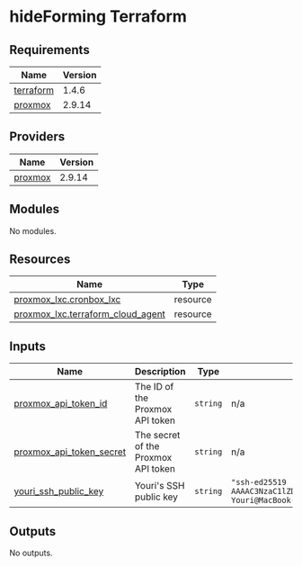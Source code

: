 # hideForming Terraform

<!-- BEGIN_TF_DOCS -->
## Requirements

| Name | Version |
|------|---------|
| <a name="requirement_terraform"></a> [terraform](#requirement\_terraform) | 1.4.6 |
| <a name="requirement_proxmox"></a> [proxmox](#requirement\_proxmox) | 2.9.14 |

## Providers

| Name | Version |
|------|---------|
| <a name="provider_proxmox"></a> [proxmox](#provider\_proxmox) | 2.9.14 |

## Modules

No modules.

## Resources

| Name | Type |
|------|------|
| [proxmox_lxc.cronbox_lxc](https://registry.terraform.io/providers/telmate/proxmox/2.9.14/docs/resources/lxc) | resource |
| [proxmox_lxc.terraform_cloud_agent](https://registry.terraform.io/providers/telmate/proxmox/2.9.14/docs/resources/lxc) | resource |

## Inputs

| Name | Description | Type | Default | Required |
|------|-------------|------|---------|:--------:|
| <a name="input_proxmox_api_token_id"></a> [proxmox\_api\_token\_id](#input\_proxmox\_api\_token\_id) | The ID of the Proxmox API token | `string` | n/a | yes |
| <a name="input_proxmox_api_token_secret"></a> [proxmox\_api\_token\_secret](#input\_proxmox\_api\_token\_secret) | The secret of the Proxmox API token | `string` | n/a | yes |
| <a name="input_youri_ssh_public_key"></a> [youri\_ssh\_public\_key](#input\_youri\_ssh\_public\_key) | Youri's SSH public key | `string` | `"ssh-ed25519 AAAAC3NzaC1lZDI1NTE5AAAAIJ1iC2EQeFQqN0kVZeTX4ID5wMaUZbId318umCxP37gm Youri@MacBook-Pro"` | no |

## Outputs

No outputs.
<!-- END_TF_DOCS -->
